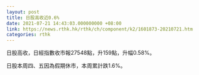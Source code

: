 ```yaml
---
layout: post
title: 日股高收近0.6%
date: 2021-07-21 14:43:03.000000000 +08:00
link: https://news.rthk.hk/rthk/ch/component/k2/1601873-20210721.htm
categories: rthk
---
```


日股高收，日經指數收市報27548點，升159點，升幅0.58%。

日股本周四、五因為假期休市，本周累計跌1.6%。
